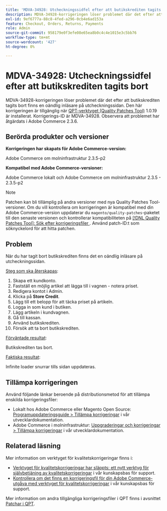 ```yaml
---
title: 'MDVA-34928: Utcheckningssidfel efter att butikskrediten tagits bort'
description: MDVA-34928-korrigeringen löser problemet där det efter att butikskrediten tagits bort finns en oändlig inläsare på utcheckningssidan. Den här korrigeringen är tillgänglig när [QPT-verktyget (Quality Patches Tool)](/help/announcements/adobe-commerce-announcements/magento-quality-patches-released-new-tool-to-self-serve-quality-patches.md) 1.0.19 är installerat. Korrigerings-ID är MDVA-34928. Observera att problemet har åtgärdats i Adobe Commerce 2.3.6.
exl-id: 9ef6777a-88c8-4fed-a296-0cb4e6ad153a
feature: Checkout, Orders, Returns, Payments
role: Admin
source-git-commit: 958179e0f3efe08e65ea8b0c4c4e1015e3c5bb76
workflow-type: tm+mt
source-wordcount: '427'
ht-degree: 0%

---
```


# MDVA-34928: Utcheckningssidfel efter att butikskrediten tagits bort

MDVA-34928-korrigeringen löser problemet där det efter att butikskrediten tagits bort finns en oändlig inläsare på utcheckningssidan. Den här korrigeringen är tillgänglig när [QPT-verktyget (Quality Patches Tool)](/help/announcements/adobe-commerce-announcements/magento-quality-patches-released-new-tool-to-self-serve-quality-patches.md) 1.0.19 är installerat. Korrigerings-ID är MDVA-34928. Observera att problemet har åtgärdats i Adobe Commerce 2.3.6.

## Berörda produkter och versioner

**Korrigeringen har skapats för Adobe Commerce-version:**

Adobe Commerce om molninfrastruktur 2.3.5-p2

**Kompatibel med Adobe Commerce-versioner:**

Adobe Commerce lokalt och Adobe Commerce om molninfrastruktur 2.3.5 - 2.3.5-p2

>[!NOTE]
>
>Patchen kan bli tillämplig på andra versioner med nya Quality Patches Tool-versioner. Om du vill kontrollera om korrigeringen är kompatibel med din Adobe Commerce-version uppdaterar du `magento/quality-patches`-paketet till den senaste versionen och kontrollerar kompatibiliteten på [[!DNL Quality Patches Tool]: Sök efter korrigeringsfiler ](https://devdocs.magento.com/quality-patches/tool.html#patch-grid). Använd patch-ID:t som söknyckelord för att hitta patchen.

## Problem

När du har tagit bort butikskrediten finns det en oändlig inläsare på utcheckningssidan.

<u>Steg som ska återskapas</u>:

1. Skapa ett kundkonto.
1. Fastställ en möjlig artikel att lägga till i vagnen - notera priset.
1. Redigera kontot i Admin.
1. Klicka på **Store Credit**.
1. Lägg till ett belopp för att täcka priset på artikeln.
1. Logga in som kund i butiken.
1. Lägg artikeln i kundvagnen.
1. Gå till kassan.
1. Använd butikskrediten.
1. Försök att ta bort butikskrediten.

<u>Förväntade resultat</u>:

Butikskrediten tas bort.

<u>Faktiska resultat</u>:

Infinite loader snurrar tills sidan uppdateras.

## Tillämpa korrigeringen

Använd följande länkar beroende på distributionsmetod för att tillämpa enskilda korrigeringsfiler:

* Lokalt hos Adobe Commerce eller Magento Open Source: [Programuppdateringsguide > Tillämpa korrigeringar](https://devdocs.magento.com/guides/v2.4/comp-mgr/patching/mqp.html) i vår utvecklardokumentation.
* Adobe Commerce i molninfrastruktur: [Uppgraderingar och korrigeringar > Tillämpa korrigeringar](https://devdocs.magento.com/cloud/project/project-patch.html) i vår utvecklardokumentation.

## Relaterad läsning

Mer information om verktyget för kvalitetskorrigeringar finns i:

* [Verktyget för kvalitetskorrigeringar har släppts: ett nytt verktyg för självbetjäning av kvalitetskorrigeringar](/help/announcements/adobe-commerce-announcements/magento-quality-patches-released-new-tool-to-self-serve-quality-patches.md) i vår kunskapsbas för support.
* [Kontrollera om det finns en korrigeringsfil för din Adobe Commerce-utgåva med verktyget för kvalitetskorrigeringar](/help/support-tools/patches-available-in-qpt-tool/check-patch-for-magento-issue-with-magento-quality-patches.md) i vår kunskapsbas för support.

Mer information om andra tillgängliga korrigeringsfiler i QPT finns i avsnittet [Patchar i QPT](https://support.magento.com/hc/en-us/sections/360010506631-Patches-available-in-QPT-tool-).
